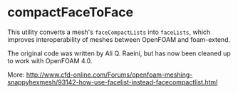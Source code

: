 # compactFaceToFace

This utility converts a mesh's `faceCompactLists` into `faceLists`, which
improves interoperability of meshes between OpenFOAM and foam-extend.

The original code was written by Ali Q. Raeini, but has now been cleaned up to
work with OpenFOAM 4.0.

More:
http://www.cfd-online.com/Forums/openfoam-meshing-snappyhexmesh/93142-how-use-facelist-instead-facecompactlist.html
